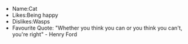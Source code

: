 - Name:Cat
- Likes:Being happy
- Dislikes:Wasps
- Favourite Quote: "Whether you think you can or you think you can't, you're right" - Henry Ford
